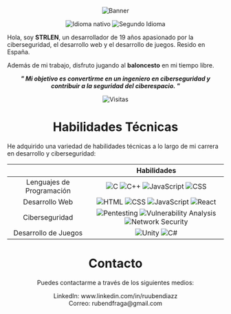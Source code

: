 <div align="center">
    <p>
        <img src="https://i.imgur.com/7l42Oce.jpg" alt="Banner" />
    </p>
    <p>
        <img src="https://img.shields.io/badge/Nat-🇪🇸-%23aaaaaa.svg?style=flat" alt="Idioma nativo"/>
        <img src="https://img.shields.io/badge/C2-🇬🇧-%23aaaaaa.svg?style=flat" alt="Segundo Idioma"/>
    </p>
    <div align="left">
        <p>
            Hola, soy <b>STRLEN</b>, un desarrollador de 19 años apasionado por la ciberseguridad, el desarrollo web y el desarrollo de juegos. Resido en España.
        </p>
        <p>
            Además de mi trabajo, disfruto jugando al <b>baloncesto</b> en mi tiempo libre.
        </p>
    </div>
    <p>
        <b><i>" Mi objetivo es convertirme en un ingeniero en ciberseguridad y contribuir a la seguridad del ciberespacio. "</b></i>
    </p>
    <img src="https://komarev.com/ghpvc/?username=YourGithubUsername" alt="Visitas"/>
</div>
<div align="center">
    <h1>Habilidades Técnicas</h1>
    <div align="left">
        <p>
            He adquirido una variedad de habilidades técnicas a lo largo de mi carrera en desarrollo y ciberseguridad:
        </p>
    </div>
    <table>
        <thead>
            <tr>
                <th></th>
                <th>Habilidades</th>
            </tr>
        </thead>
        <tbody align="center">
            <tr>
                <td>Lenguajes de Programación</td>
                <td>
                    <img src="https://img.shields.io/badge/C-%2300599C.svg?style=flat&logo=c&logoColor=white" alt="C">
                    <img src="https://img.shields.io/badge/C++-%2300599C.svg?style=flat&logo=c%2B%2B&logoColor=white" alt="C++">
                    <img src="https://img.shields.io/badge/JavaScript-%23F7DF1E.svg?style=flat&logo=javascript&logoColor=black" alt="JavaScript">
                    <img src="https://img.shields.io/badge/CSS3-%231572B6.svg?style=flat&logo=css3&logoColor=white" alt="CSS">
                </td>
            </tr>
            <tr>
                <td>Desarrollo Web</td>
                <td>
                    <img src="https://img.shields.io/badge/HTML5-%23E34F26.svg?style=flat&logo=html5&logoColor=white" alt="HTML">
                    <img src="https://img.shields.io/badge/CSS3-%231572B6.svg?style=flat&logo=css3&logoColor=white" alt="CSS">
                    <img src="https://img.shields.io/badge/JavaScript-%23F7DF1E.svg?style=flat&logo=javascript&logoColor=black" alt="JavaScript">
                    <img src="https://img.shields.io/badge/React-%2361DAFB.svg?style=flat&logo=react&logoColor=black" alt="React">
                </td>
            </tr>
            <tr>
                <td>Ciberseguridad</td>
                <td>
                    <img src="https://img.shields.io/badge/Pentesting-%23000000.svg?style=flat" alt="Pentesting">
                    <img src="https://img.shields.io/badge/Vulnerability%20Analysis-%23000000.svg?style=flat" alt="Vulnerability Analysis">
                    <img src="https://img.shields.io/badge/Network%20Security-%23000000.svg?style=flat" alt="Network Security">
                </td>
            </tr>
            <tr>
                <td>Desarrollo de Juegos</td>
                <td>
                    <img src="https://img.shields.io/badge/Unity-%23000000.svg?style=flat&logo=unity&logoColor=white" alt="Unity">
                    <img src="https://img.shields.io/badge/C%23-%23239120.svg?style=flat&logo=c-sharp&logoColor=white" alt="C#">
                </td>
            </tr>
        </tbody>
    </table>
</div>

<div align="center">
    <h1>Contacto</h1>
    <p>
        Puedes contactarme a través de los siguientes medios:
    </p>
    <p>
        LinkedIn: www.linkedin.com/in/ruubendiazz <br>
        Correo: rubendfraga@gmail.com
    </p>
</div>
